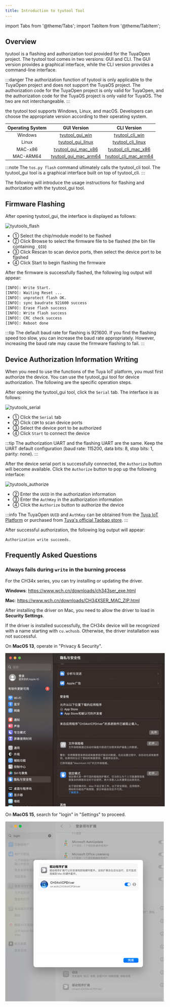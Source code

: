```yaml
---
title: Introduction to tyutool Tool
---
```


import Tabs from '@theme/Tabs';
import TabItem from '@theme/TabItem';

## Overview

tyutool is a flashing and authorization tool provided for the TuyaOpen project. The tyutool tool comes in two versions: GUI and CLI. The GUI version provides a graphical interface, while the CLI version provides a command-line interface.

:::danger
The authorization function of tyutool is only applicable to the TuyaOpen project and does not support the TuyaOS project. The authorization code for the TuyaOpen project is only valid for TuyaOpen, and the authorization code for the TuyaOS project is only valid for TuyaOS. The two are not interchangeable.
:::

the tyutool tool supports Windows, Linux, and macOS. Developers can choose the appropriate version according to their operating system.

| Operating System | GUI Version | CLI Version |
| :------: | :------: | :--: |
| Windows | [tyutool_gui_win](https://images.tuyacn.com/smart/embed/package/vscode/data/ide_serial/win_tyutool_gui.zip) | [tyutool_cli_win](https://images.tuyacn.com/smart/embed/package/vscode/data/ide_serial/win_tyutool_cli.tar.gz) |
| Linux | [tyutool_gui_linux](https://images.tuyacn.com/smart/embed/package/vscode/data/ide_serial/tyutool_gui.tar.gz) | [tyutool_cli_linux](https://images.tuyacn.com/smart/embed/package/vscode/data/ide_serial/tyutool_cli.tar.gz) |
| MAC-x86 | [tyutool_gui_mac_x86](https://images.tuyacn.com/smart/embed/package/vscode/data/ide_serial/darwin_x86_tyutool_gui.tar.gz) | [tyutool_cli_mac_x86](https://images.tuyacn.com/smart/embed/package/vscode/data/ide_serial/darwin_x86_tyutool_cli.tar.gz) |
| MAC-ARM64 | [tyutool_gui_mac_arm64](https://images.tuyacn.com/smart/embed/package/vscode/data/ide_serial/darwin_arm64_tyutool_gui.tar.gz) | [tyutool_cli_mac_arm64](https://images.tuyacn.com/smart/embed/package/vscode/data/ide_serial/darwin_arm64_tyutool_cli.tar.gz) |

:::note
The `tos.py flash` command ultimately calls the tyutool_cli tool. The tyutool_gui tool is a graphical interface built on top of tyutool_cli.
:::

The following will introduce the usage instructions for flashing and authorization with the tyutool_gui tool.

## Firmware Flashing

After opening tyutool_gui, the interface is displayed as follows:

<img src="https://images.tuyacn.com/fe-static/docs/img/2435baae-cdd9-4261-9d68-2813cea93105.png" alt="tyutools_flash" width="550" />

 + ① Select the chip/module model to be flashed
 + ② Click Browse to select the firmware file to be flashed (the bin file containing `_QIO`)
 + ③ Click Rescan to scan device ports, then select the device port to be flashed
 + ④ Click Start to begin flashing the firmware

After the firmware is successfully flashed, the following log output will appear:

```
[INFO]: Write Start.
[INFO]: Waiting Reset ...
[INFO]: unprotect flash OK.
[INFO]: sync baudrate 921600 success
[INFO]: Erase flash success
[INFO]: Write flash success
[INFO]: CRC check success
[INFO]: Reboot done
```

:::tip
The default baud rate for flashing is 921600. If you find the flashing speed too slow, you can increase the baud rate appropriately. However, increasing the baud rate may cause the firmware flashing to fail.
:::

## Device Authorization Information Writing

When you need to use the functions of the Tuya IoT platform, you must first authorize the device. You can use the tyutool_gui tool for device authorization. The following are the specific operation steps.

After opening the tyutool_gui tool, click the `Serial` tab. The interface is as follows:

<img src="https://images.tuyacn.com/fe-static/docs/img/563acc7d-28b2-495c-9dcb-4dfefa1e6c39.png" alt="tyutools_serial" width="550" />

 + ① Click the `Serial` tab
 + ② Click `COM` to scan device ports
 + ③ Select the device port to be authorized
 + ④ Click `Start` to connect the device

:::tip
The authorization UART and the flashing UART are the same. Keep the UART default configuration (baud rate: 115200, data bits: 8, stop bits: 1, parity: none).
:::

After the device serial port is successfully connected, the `Authorize` button will become available. Click the `Authorize` button to pop up the following interface:

<img src="https://images.tuyacn.com/fe-static/docs/img/f1f18bee-808e-4368-97ff-9564eed0c4bc.png" alt="tyutools_authorize" width="550" />

 + ② Enter the `UUID` in the authorization information
 + ③ Enter the `AuthKey` in the authorization information
 + ④ Click the `Authorize` button to authorize the device

:::info
The TuyaOpen `UUID` and `AuthKey` can be obtained from the [Tuya IoT Platform](https://platform.tuya.com/purchase/index?type=6) or purchased from [Tuya's official Taobao store](https://item.taobao.com/item.htm?ft=t&id=911596682625&spm=a21dvs.23580594.0.0.621e2c1bzX1OIP).
:::

After successful authorization, the following log output will appear:

```
Authorization write succeeds.
```

## Frequently Asked Questions

### Always fails during `write` in the burning process

For the CH34x series, you can try installing or updating the driver.

**Windows**: https://www.wch.cn/downloads/ch343ser_exe.html

**Mac**: https://www.wch.cn/downloads/CH34XSER_MAC_ZIP.html

After installing the driver on Mac, you need to allow the driver to load in **Security Settings**.

If the driver is installed successfully, the CH34x device will be recognized with a name starting with `cu.wchusb`. Otherwise, the driver installation was not successful.

<Tabs>
  <TabItem value="13" label="MacOS 13" default>

On **MacOS 13**, operate in "Privacy & Security".

![MacOS 13](../images/tyutool/macos13.png)

  </TabItem>
  <TabItem value="15" label="MacOS 15">

On **MacOS 15**, search for "login" in "Settings" to proceed.

![MacOS 15](../images/tyutool/macos15.png)
  </TabItem>
</Tabs>